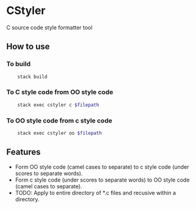 # CStyler

C source code style formatter tool

## How to use

### To build

```bash
    stack build
```

### To C style code from OO style code

```bash
    stack exec cstyler c $filepath
```

### To OO style code from c style code

```bash
    stack exec cstyler oo $filepath
```

## Features

* Form OO style code (camel cases to separate) to c style code (under scores to separate words).
* Form c style code (under scores to separate words) to OO style code (camel cases to separate).
* TODO: Apply to entire directory of *.c files and recusive within a directory.
